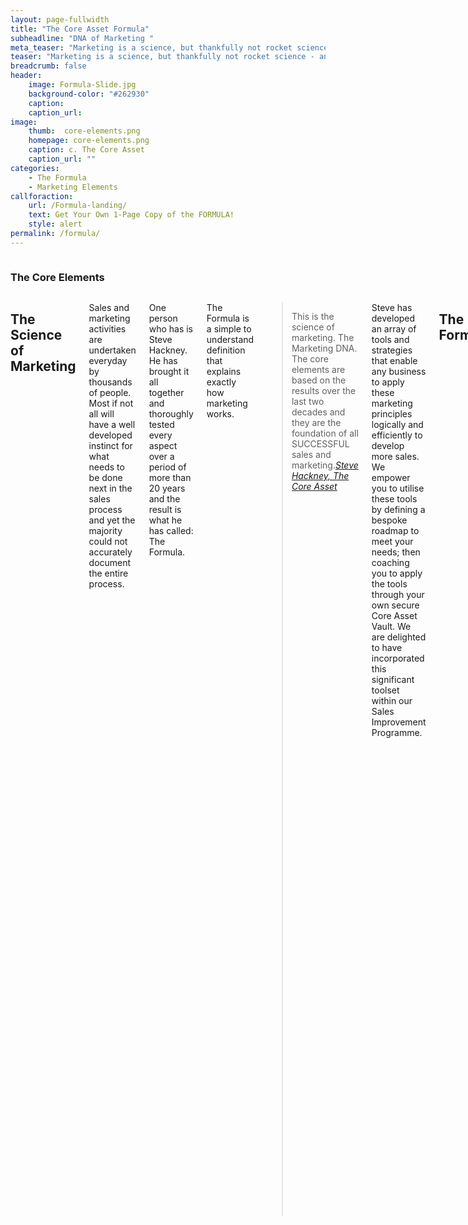 ```yaml
---
layout: page-fullwidth
title: "The Core Asset Formula"
subheadline: "DNA of Marketing "
meta_teaser: "Marketing is a science, but thankfully not rocket science - anyone can learn its mysteries."
teaser: "Marketing is a science, but thankfully not rocket science - anyone can learn its mysteries."
breadcrumb: false
header:
    image: Formula-Slide.jpg
    background-color: "#262930"
    caption:
    caption_url:
image:
    thumb:  core-elements.png
    homepage: core-elements.png
    caption: c. The Core Asset
    caption_url: ""
categories:
    - The Formula
    - Marketing Elements
callforaction:
    url: /Formula-landing/
    text: Get Your Own 1-Page Copy of the FORMULA!
    style: alert
permalink: /formula/
---
```

<!--Side panel-->
<div class="row">
<div class="medium-4 medium-push-8 columns" markdown="1">
<div class="panel radius" markdown="1">

### The Core Elements ###

<img src="{{ site.urlimg }}core-elements.png" alt="">
</div>
</div><!-- /.medium-4.columns -->



<div class="medium-8 medium-pull-4 columns" markdown="1">

## The Science of Marketing

Sales and marketing activities are undertaken everyday by thousands of people.  Most if not all will have a well developed instinct for what needs to be done next in the sales process and yet the majority could not accurately document the entire process.

One person who has is Steve Hackney.  He has brought it all together and thoroughly tested every aspect over a period of more than 20 years and the result is what he has called: The Formula.

The Formula is a simple to understand definition that explains exactly how marketing works.  

> <span class="teaser">This is the science of marketing. The Marketing DNA.  The core elements are based on the results over the last two decades and they are the foundation of all SUCCESSFUL sales and marketing.</span><cite>[Steve Hackney, The Core Asset][3]</cite>

Steve has developed an array of tools and strategies that enable any business to apply these marketing principles logically and efficiently to develop more sales.  We empower you to utilise these tools by defining a bespoke roadmap to meet your needs; then coaching you to apply the tools through your own secure Core Asset Vault. We are delighted to have incorporated this significant toolset within our Sales Improvement Programme.

## The Formula
This is really a very simple yet clever representation of the way in which marketing works and illustrates the areas that you can focus on to make the improvements you desire.  It also shows how these components relate to each other and the effect that you can expect from the improvements you make.
### T - Transform Existing Marketing
Check that all of you current strategies have the core elements embedded and so, are operating at their optimum level.
### L - Lead generation
Examine the ways in which your sales leads are generated and add more methods to increase the number of leads entering the sales funnel.
### C - Sales Lead Conversion
The number of leads you need to produce a sale is your Lead Conversion Ratio. This is an average - so if you produce 100 sales leads every month and make 10 sales, the ratio is 100:10 = 10:1 or 10%.
There are many factors involved in the conversion of leads to sales....The Sales Process to most people.  However, there are lots of things that can be done to improve this Ratio and importantly, to ensure that it is repeatable each and every period.
### M - Maximising Customer Value
This may sound like it is a callous way to fleece the customer, but nothing could be further from the truth! The Value of each customer to your business is the profitability of each customer.  Are you maximising the value derived from each of your customers?  Typically, a customer is engaged with a supplier because they are looking for a particular item or a particular solution to a specific problem.  It is almost universally the case that the same customer will have a different requirement that your business can fulfil.  The larger the customer, the more likely this is to be the case.  Even if your business only sells drawing pins and the customer needs desks - you should be able and willing to provide a solution to that need.  You need to expand your thinking to include more propositions that will add to the value <em>YOU</em> can provide to the customer.  
### S - Systemisation and Automation
Once you have been through each of these stages and made your improvements - actually, whilst you make the improvements you should be looking at ways to standardise the way in which each of the processes is implemented. Why? Simply to make each process repeatable - and so to consolidate the results and so make them repeatable too.  Automating many aspects of these processes is becoming easier as technology develops and becomes cheaper to use.  This is particular important because it means the tedious tasks can get done by machine making more time available for the complex and more interesting tasks.

<!-- Would like to have a table here to show effects -->
## Results
This is the only thing that counts - the <em>RESULTS</em> that you get from implementing The Formula.
To illustrate how important this work is, consider the following:

Imagine that you are able to improve just the first three areas by 20% just by tweaking what you do now.  
> <span class="teaser">So - generate 20% more sales leads.  Close 20% more of these leads.  Increase the value from each customer by 20%.  You can see from the illustration below that a 20% increase in each of these areas delivers a massive 72.8% increase in the turnover figure!<br><br>
Now, imagine that you start to implement some of our strategies to each of these area and improve again by another 10%.  The turnover increases from £12,500 to £28,749 - that's an increase of almost 130%!!.</span>


| <b>Sales Improvement Illustration </b>
<b>Component</b> | <b>Current (monthly)</b> | <b>After 20% Improvement</b> | <b>More Tactics 10% Improvement</b>
Lead Generation | 100     | 120  | 132
Sales Conversion | 25% | 30%  | 33%
Customer Maximisation | £500 | £600 | £660
Total Turnover | £12,500 | £21,600   | £28,749

This is before we add in the final component, which is to systemise and automate which has the effect of multiplying all of these factors again!
{: .t60 }

<h3>The First Step in the FORMULA is T for <a href='/transform/'><u>Transform Existing Marketing</u></a></h3>





 <hr>
  <!-- Display list of blog posts - marketing components -->
 <div class="medium-10 columns">
         <p><strong>{{ site.data.language.more_articles }}</strong></p>
         {% include list-posts entries='5' offset='0' %}
 </div><!-- /.medium-10.columns -->

  [1]: https://developer.mozilla.org/en-US/docs/Web/Guide/HTML/HTML5/HTML5_element_list
  [2]: http://phlow.de/
  [3]: https://thecoreasset.com/team
  [4]: https://www.google.com/fonts/specimen/Lato
  [5]: https://www.google.com/fonts/specimen/Volkhov
  [6]: http://www.latofonts.com/
  [7]: http://modularscale.com/


</div><!-- /.medium-8.columns -->
</div><!-- /.row -->
